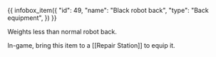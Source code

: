 {{ infobox_item({
	"id": 49,
	"name": "Black robot back",
	"type": "Back equipment",
}) }}

Weights less than normal robot back.

In-game, bring this item to a [[Repair Station]] to equip it.